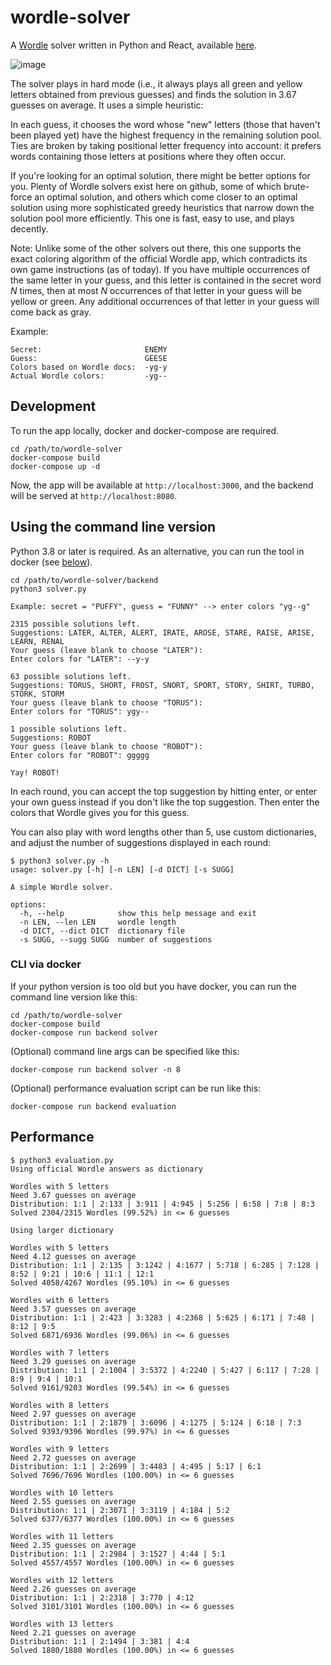 # wordle-solver

A [Wordle](https://www.powerlanguage.co.uk/wordle/) solver written in Python and
React, available [here](https://hannesveit.github.io/wordle-solver/).

![image](https://user-images.githubusercontent.com/5813121/152683792-ef682b3e-8725-4ea2-850b-d329849c6b0c.png)

The solver plays in hard mode (i.e., it always plays all green and yellow letters
obtained from previous guesses) and finds the solution in 3.67 guesses on average.
It uses a simple heuristic:

In each guess, it chooses the word whose "new" letters (those that haven't been
played yet) have the highest frequency in the remaining solution pool. Ties are
broken by taking positional letter frequency into account: it prefers words
containing those letters at positions where they often occur.

If you're looking for an optimal solution, there might be better options for you.
Plenty of Wordle solvers exist here on github, some of which brute-force an optimal
solution, and others which come closer to an optimal solution using more
sophisticated greedy heuristics that narrow down the solution pool more
efficiently. This one is fast, easy to use, and plays decently.

Note: Unlike some of the other solvers out there, this one supports the exact
coloring algorithm of the official Wordle app, which contradicts its own game
instructions (as of today). If you have multiple occurrences of the same letter
in your guess, and this letter is contained in the secret word *N* times, then
at most *N* occurrences of that letter in your guess will be yellow or green.
Any additional occurrences of that letter in your guess will come back as gray.

Example:

```
Secret:                       ENEMY
Guess:                        GEESE
Colors based on Wordle docs:  -yg-y
Actual Wordle colors:         -yg--
```

## Development

To run the app locally, docker and docker-compose are required.

```
cd /path/to/wordle-solver
docker-compose build
docker-compose up -d
```

Now, the app will be available at `http://localhost:3000`, and the backend
will be served at `http://localhost:8080`.

## Using the command line version

Python 3.8 or later is required. As an alternative, you can run the tool in
docker (see [below](#cli-via-docker)).

```
cd /path/to/wordle-solver/backend
python3 solver.py
```

```
Example: secret = "PUFFY", guess = "FUNNY" --> enter colors "yg--g"

2315 possible solutions left.
Suggestions: LATER, ALTER, ALERT, IRATE, AROSE, STARE, RAISE, ARISE, LEARN, RENAL
Your guess (leave blank to choose "LATER"):
Enter colors for "LATER": --y-y

63 possible solutions left.
Suggestions: TORUS, SHORT, FROST, SNORT, SPORT, STORY, SHIRT, TURBO, STORK, STORM
Your guess (leave blank to choose "TORUS"):
Enter colors for "TORUS": ygy--

1 possible solutions left.
Suggestions: ROBOT
Your guess (leave blank to choose "ROBOT"):
Enter colors for "ROBOT": ggggg

Yay! ROBOT!
```

In each round, you can accept the top suggestion by hitting enter, or enter your own
guess instead if you don't like the top suggestion. Then enter the colors that Wordle
gives you for this guess.

You can also play with word lengths other than 5, use custom dictionaries, and adjust
the number of suggestions displayed in each round:

```
$ python3 solver.py -h
usage: solver.py [-h] [-n LEN] [-d DICT] [-s SUGG]

A simple Wordle solver.

options:
  -h, --help            show this help message and exit
  -n LEN, --len LEN     wordle length
  -d DICT, --dict DICT  dictionary file
  -s SUGG, --sugg SUGG  number of suggestions
```

### CLI via docker

If your python version is too old but you have docker, you can run
the command line version like this:

```
cd /path/to/wordle-solver
docker-compose build
docker-compose run backend solver
```

(Optional) command line args can be specified like this:
```
docker-compose run backend solver -n 8
```

(Optional) performance evaluation script can be run like this:
```
docker-compose run backend evaluation
```

## Performance

```
$ python3 evaluation.py
Using official Wordle answers as dictionary

Wordles with 5 letters
Need 3.67 guesses on average
Distribution: 1:1 | 2:133 | 3:911 | 4:945 | 5:256 | 6:58 | 7:8 | 8:3
Solved 2304/2315 Wordles (99.52%) in <= 6 guesses

Using larger dictionary

Wordles with 5 letters
Need 4.12 guesses on average
Distribution: 1:1 | 2:135 | 3:1242 | 4:1677 | 5:718 | 6:285 | 7:128 | 8:52 | 9:21 | 10:6 | 11:1 | 12:1
Solved 4058/4267 Wordles (95.10%) in <= 6 guesses

Wordles with 6 letters
Need 3.57 guesses on average
Distribution: 1:1 | 2:423 | 3:3283 | 4:2368 | 5:625 | 6:171 | 7:48 | 8:12 | 9:5
Solved 6871/6936 Wordles (99.06%) in <= 6 guesses

Wordles with 7 letters
Need 3.29 guesses on average
Distribution: 1:1 | 2:1004 | 3:5372 | 4:2240 | 5:427 | 6:117 | 7:28 | 8:9 | 9:4 | 10:1
Solved 9161/9203 Wordles (99.54%) in <= 6 guesses

Wordles with 8 letters
Need 2.97 guesses on average
Distribution: 1:1 | 2:1879 | 3:6096 | 4:1275 | 5:124 | 6:18 | 7:3
Solved 9393/9396 Wordles (99.97%) in <= 6 guesses

Wordles with 9 letters
Need 2.72 guesses on average
Distribution: 1:1 | 2:2699 | 3:4483 | 4:495 | 5:17 | 6:1
Solved 7696/7696 Wordles (100.00%) in <= 6 guesses

Wordles with 10 letters
Need 2.55 guesses on average
Distribution: 1:1 | 2:3071 | 3:3119 | 4:184 | 5:2
Solved 6377/6377 Wordles (100.00%) in <= 6 guesses

Wordles with 11 letters
Need 2.35 guesses on average
Distribution: 1:1 | 2:2984 | 3:1527 | 4:44 | 5:1
Solved 4557/4557 Wordles (100.00%) in <= 6 guesses

Wordles with 12 letters
Need 2.26 guesses on average
Distribution: 1:1 | 2:2318 | 3:770 | 4:12
Solved 3101/3101 Wordles (100.00%) in <= 6 guesses

Wordles with 13 letters
Need 2.21 guesses on average
Distribution: 1:1 | 2:1494 | 3:381 | 4:4
Solved 1880/1880 Wordles (100.00%) in <= 6 guesses
```
